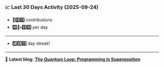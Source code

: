 <!--START_STATS-->
### 📈 Last 30 Days Activity (2025-09-24)  
- **🎱5️⃣6️⃣** contributions  
- **2️⃣🎱•5️⃣3️⃣** per day
---
- **1️⃣1️⃣6️⃣** day streak!
---
📝 **Latest blog:** [**The Quantum Loop: Programming in Superposition**](https://andriak.com/blog/quantum-loop)
<!--END_STATS-->
